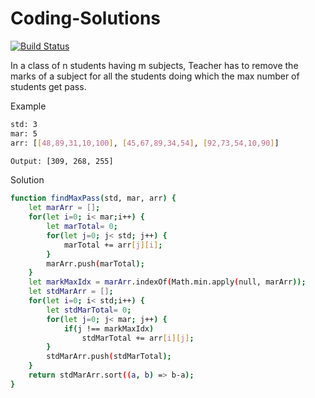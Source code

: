 # Coding-Solutions
[![Build Status](https://github.com/hsajwan/Coding-Solutions.git?branch=main)](https://github.com/hsajwan/Coding-Solutions.git)

In a class of n students having m subjects, Teacher has to remove the marks of a subject for all the students doing which the max number of students get pass.

Example
```sh
std: 3
mar: 5
arr: [[48,89,31,10,100], [45,67,89,34,54], [92,73,54,10,90]]

Output: [309, 268, 255]
```

Solution
```sh
function findMaxPass(std, mar, arr) {
    let marArr = [];
    for(let i=0; i< mar;i++) {
        let marTotal= 0;
        for(let j=0; j< std; j++) {
            marTotal += arr[j][i];
        }
        marArr.push(marTotal);
    }
    let markMaxIdx = marArr.indexOf(Math.min.apply(null, marArr));
    let stdMarArr = [];
    for(let i=0; i< std;i++) {
        let stdMarTotal= 0;
        for(let j=0; j< mar; j++) {
            if(j !== markMaxIdx)
                stdMarTotal += arr[i][j];
        }
        stdMarArr.push(stdMarTotal);
    }
    return stdMarArr.sort((a, b) => b-a);
}
```
